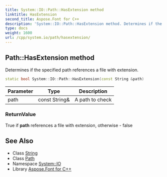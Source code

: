 ```yaml
---
title: System::IO::Path::HasExtension method
linktitle: HasExtension
second_title: Aspose.Font for C++
description: 'System::IO::Path::HasExtension method. Determines if the specified path references a file with extension in C++.'
type: docs
weight: 1600
url: /cpp/system.io/path/hasextension/
---
```

## Path::HasExtension method


Determines if the specified path references a file with extension.

```cpp
static bool System::IO::Path::HasExtension(const String &path)
```


| Parameter | Type | Description |
| --- | --- | --- |
| path | const String\& | A path to check |

### ReturnValue

True if **path** references a file with extension, otherwise - false

## See Also

* Class [String](../../../system/string/)
* Class [Path](../)
* Namespace [System::IO](../../)
* Library [Aspose.Font for C++](../../../)

